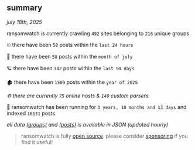 
## summary
_july 18th, 2025_

ransomwatch is currently crawling `492` sites belonging to `216` unique groups

⏲ there have been `58` posts within the `last 24 hours`

🦈 there have been `58` posts within the `month of july`

🪐 there have been `342` posts within the `last 90 days`

🏚 there have been `1500` posts within the `year of 2025`

_⚙️ there are currently `75` online hosts & `140` custom parsers._

🦕 ransomwatch has been running for `3 years, 10 months and 13 days` and indexed `16131` posts

_all data  [(groups)](http://ransomwhat.telemetry.ltd/groups) and [(posts)](http://ransomwhat.telemetry.ltd/posts) is available in JSON (updated hourly)_

> ransomwatch is fully [open source](https://github.com/joshhighet/ransomwatch#ransomwatch--). please consider [sponsoring](https://github.com/sponsors/joshhighet) if you find it useful!
